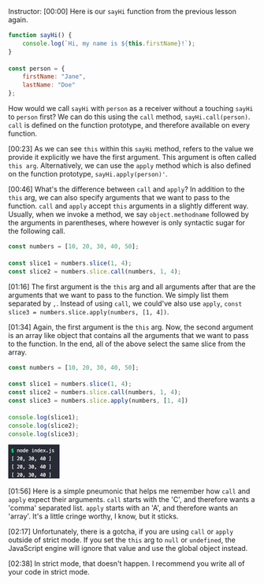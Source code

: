 Instructor: [00:00] Here is our `sayHi` function from the previous lesson again. 

```javascript
function sayHi() {
    console.log(`Hi, my name is ${this.firstName}!`);
}

const person = {
    firstName: "Jane",
    lastName: "Doe"
};
```

How would we call `sayHi` with `person` as a receiver without a touching `sayHi` to `person` first? We can do this using the `call` method, `sayHi.call(person)`. `call` is defined on the function prototype, and therefore available on every function.

[00:23] As we can see `this` within this `sayHi` method, refers to the value we provide it explicitly we have the first argument. This argument is often called `this arg`. Alternatively, we can use the `apply` method which is also defined on the function prototype, `sayHi.apply(person)'`.

[00:46] What's the difference between `call` and `apply`? In addition to the `this` arg, we can also specify arguments that we want to pass to the function. `call` and `apply` accept `this` arguments in a slightly different way. Usually, when we invoke a method, we say `object.methodname` followed by the arguments in parentheses, where however is only syntactic sugar for the following call.

```javascript
const numbers = [10, 20, 30, 40, 50];

const slice1 = numbers.slice(1, 4);
const slice2 = numbers.slice.call(numbers, 1, 4);
```

[01:16] The first argument is the `this` arg and all arguments after that are the arguments that we want to pass to the function. We simply list them separated by `,`. Instead of using `call`, we could've also use `apply`, `const slice3 = numbers.slice.apply(numbers, [1, 4])`.

[01:34] Again, the first argument is the `this` arg. Now, the second argument is an array like object that contains all the arguments that we want to pass to the function. In the end, all of the above select the same slice from the array.

```javascript
const numbers = [10, 20, 30, 40, 50];

const slice1 = numbers.slice(1, 4);
const slice2 = numbers.slice.call(numbers, 1, 4);
const slice3 = numbers.slice.apply(numbers, [1, 4])

console.log(slice1);
console.log(slice2);
console.log(slice3);
```

![all select the same slice](../images/javascript-specify-this-using-call-or-apply-sliced-array.png)

[01:56] Here is a simple pneumonic that helps me remember how `call` and `apply` expect their arguments. `call` starts with the 'C', and therefore wants a 'comma' separated list. `apply` starts with an 'A', and therefore wants an 'array'. It's a little cringe worthy, I know, but it sticks.

[02:17] Unfortunately, there is a gotcha, if you are using `call` or `apply` outside of strict mode. If you set the `this` arg to `null` or `undefined`, the JavaScript engine will ignore that value and use the global object instead.

[02:38] In strict mode, that doesn't happen. I recommend you write all of your code in strict mode.
